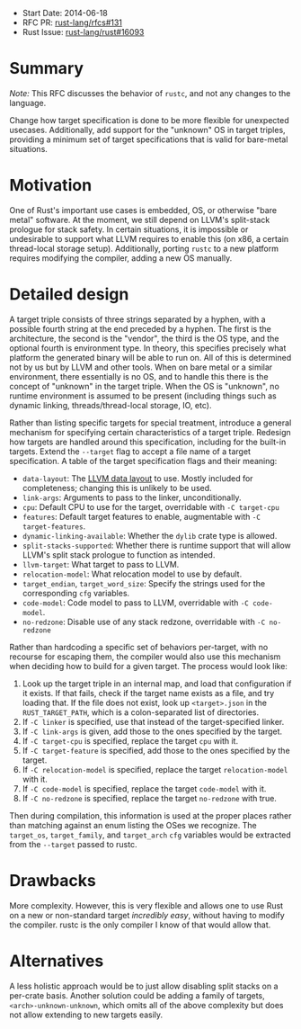 - Start Date: 2014-06-18
- RFC PR: [rust-lang/rfcs#131](https://github.com/rust-lang/rfcs/pull/131)
- Rust Issue: [rust-lang/rust#16093](https://github.com/rust-lang/rust/issues/16093)

# Summary

*Note:* This RFC discusses the behavior of `rustc`, and not any changes to the
language.

Change how target specification is done to be more flexible for unexpected
usecases. Additionally, add support for the "unknown" OS in target triples,
providing a minimum set of target specifications that is valid for bare-metal
situations.

# Motivation

One of Rust's important use cases is embedded, OS, or otherwise "bare metal"
software. At the moment, we still depend on LLVM's split-stack prologue for
stack safety. In certain situations, it is impossible or undesirable to
support what LLVM requires to enable this (on x86, a certain thread-local
storage setup). Additionally, porting `rustc` to a new platform requires
modifying the compiler, adding a new OS manually.

# Detailed design

A target triple consists of three strings separated by a hyphen, with a
possible fourth string at the end preceded by a hyphen. The first is the
architecture, the second is the "vendor", the third is the OS type, and the
optional fourth is environment type. In theory, this specifies precisely what
platform the generated binary will be able to run on. All of this is
determined not by us but by LLVM and other tools. When on bare metal or a
similar environment, there essentially is no OS, and to handle this there is
the concept of "unknown" in the target triple.  When the OS is "unknown",
no runtime environment is assumed to be present (including things such as
dynamic linking, threads/thread-local storage, IO, etc).

Rather than listing specific targets for special treatment, introduce a
general mechanism for specifying certain characteristics of a target triple.
Redesign how targets are handled around this specification, including for the
built-in targets. Extend the `--target` flag to accept a file name of a target
specification. A table of the target specification flags and their meaning:

* `data-layout`: The [LLVM data
layout](http://llvm.org/docs/LangRef.html#data-layout) to use. Mostly included
for completeness; changing this is unlikely to be used.
* `link-args`: Arguments to pass to the linker, unconditionally.
* `cpu`: Default CPU to use for the target, overridable with `-C target-cpu`
* `features`: Default target features to enable, augmentable with `-C
  target-features`.
* `dynamic-linking-available`: Whether the `dylib` crate type is allowed.
* `split-stacks-supported`: Whether there is runtime support that will allow
  LLVM's split stack prologue to function as intended.
* `llvm-target`: What target to pass to LLVM.
* `relocation-model`: What relocation model to use by default.
* `target_endian`, `target_word_size`: Specify the strings used for the
  corresponding `cfg` variables.
* `code-model`: Code model to pass to LLVM, overridable with `-C code-model`.
* `no-redzone`: Disable use of any stack redzone, overridable with `-C
  no-redzone`

Rather than hardcoding a specific set of behaviors per-target, with no
recourse for escaping them, the compiler would also use this mechanism when
deciding how to build for a given target. The process would look like:

1. Look up the target triple in an internal map, and load that configuration
   if it exists. If that fails, check if the target name exists as a file, and
   try loading that. If the file does not exist, look up `<target>.json` in
   the `RUST_TARGET_PATH`, which is a colon-separated list of directories.
2. If `-C linker` is specified, use that instead of the target-specified
   linker.
3. If `-C link-args` is given, add those to the ones specified by the target.
4. If `-C target-cpu` is specified, replace the target `cpu` with it.
5. If `-C target-feature` is specified, add those to the ones specified by the
   target.
6. If `-C relocation-model` is specified, replace the target
   `relocation-model` with it.
7. If `-C code-model` is specified, replace the target `code-model` with it.
8. If `-C no-redzone` is specified, replace the target `no-redzone` with true.


Then during compilation, this information is used at the proper places rather
than matching against an enum listing the OSes we recognize. The `target_os`,
`target_family`, and `target_arch` `cfg` variables would be extracted from the
`--target` passed to rustc.

# Drawbacks

More complexity. However, this is very flexible and allows one to use Rust on
a new or non-standard target *incredibly easy*, without having to modify the
compiler. rustc is the only compiler I know of that would allow that.

# Alternatives

A less holistic approach would be to just allow disabling split stacks on a
per-crate basis. Another solution could be adding a family of targets,
`<arch>-unknown-unknown`, which omits all of the above complexity but does not
allow extending to new targets easily.
